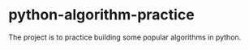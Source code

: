 # python-algorithm-practice
The project is to practice building some popular algorithms in python.


